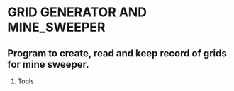# GRID GENERATOR AND MINE_SWEEPER

## Program to create, read and keep record of grids for mine sweeper.

1. Tools